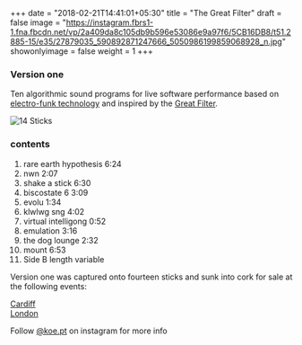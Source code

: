 +++
date = "2018-02-21T14:41:01+05:30"
title = "The Great Filter"
draft = false
image = "https://instagram.fbrs1-1.fna.fbcdn.net/vp/2a409da8c105db9b596e53086e9a97f6/5CB16DB8/t51.2885-15/e35/27879035_590892871247666_5050986199859068928_n.jpg"
showonlyimage = false
weight = 1
+++
<!--more-->

### Version one

Ten algorithmic sound programs for live software performance based on [electro-funk technology](https://en.wikipedia.org/wiki/Electro_(music)) and inspired by the [Great Filter](https://en.wikipedia.org/wiki/Great_Filter).



![14 Sticks](https://instagram.fbrs1-1.fna.fbcdn.net/vp/2a409da8c105db9b596e53086e9a97f6/5CB16DB8/t51.2885-15/e35/27879035_590892871247666_5050986199859068928_n.jpg "14 sticks")

### contents


1. rare earth hypothesis 						    6:24
2. nwn 										    2:07
3. shake a stick								    6:30
4. biscostate 6 								    3:09
5. evolu										    1:34
6. klwlwg sng 								    4:02
7. virtual intelligong 							    0:52
8. emulation									    3:16
9. the dog lounge 								    2:32
10. mount 									    6:53
11. Side B length variable

Version one was captured onto fourteen sticks and sunk into cork for sale at the following events:   

[Cardiff](https://www.facebook.com/events/179149349497348/)  
[London](https://www.facebook.com/events/1775712846066069/)  

<!-- ⓒ kunst kernewek early Twenty Eighteen  	 -->

Follow [@koe.pt](https://www.instagram.com/koe.pt/) on instagram for more info
